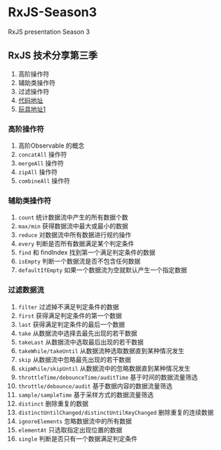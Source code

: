 # RxJS-Season3
RxJS presentation Season 3

## RxJS 技术分享第三季

1. 高阶操作符
2. 辅助类操作符
3. 过滤操作符
4. [代码地址](https://stackblitz.com/edit/rxjs-season3?file=index.ts)
5. [玩具地址1](https://stackblitz.com/edit/rxjs-reactive-scroll?file=index.ts)

### 高阶操作符

1. 高阶Observable 的概念
2. `concatAll` 操作符
3. `mergeAll` 操作符
4. `zipAll` 操作符
5. `combineAll` 操作符

### 辅助类操作符

1. `count` 统计数据流中产生的所有数据个数
2. `max/min` 获得数据流中最大或最小的数据
3. `reduce` 对数据流中所有数据进行规约操作
4. `every` 判断是否所有数据满足某个判定条件
5. `find` 和 findIndex 找到第一个满足判定条件的数据
6. `isEmpty` 判断一个数据流是否不包含任何数据
7. `defaultIfEmpty` 如果一个数据流为空就默认产生一个指定数据

### 过滤数据流

1. `filter` 过滤掉不满足判定条件的数据
2. `first` 获得满足判定条件的第一个数据
3. `last` 获得满足判定条件的最后一个数据
4. `take` 从数据流中选择去最先出现的若干数据
5. `takeLast` 从数据流中选取最后出现的若干数据
6. `takeWhile/takeUntil` 从数据流种选取数据直到某种情况发生
7. `skip` 从数据流中忽略最先出现的若干数据
8. `skipWhile/skipUntil` 从数据流中的忽略数据直到某种情况发生
9. `throttleTime/debounceTime/auditTime` 基于时间的数据流量筛选
10. `throttle/debounce/audit` 基于数据内容的数据流量筛选
11. `sample/sampleTime` 基于采样方式的数据流量筛选
12. `distinct` 删除重复的数据
13. `distinctUntilChanged/distinctUntilKeyChanged` 删除重复的连续数据
14. `ignoreElements` 忽略数据流中的所有数据
15. `elementAt` 只选取指定出现位置的数据
16. `single` 判断是否只有一个数据满足判定条件
